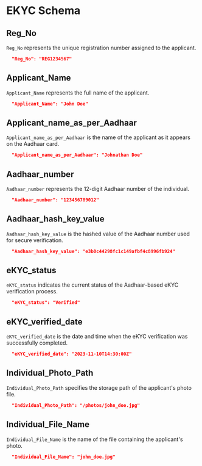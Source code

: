 [comment]: <> (EKYC Schema Documentation)

# EKYC Schema

## Reg_No

`Reg_No` represents the unique registration number assigned to the applicant.

```json
  "Reg_No": "REG1234567"
```

## Applicant_Name

`Applicant_Name` represents the full name of the applicant.

```json
  "Applicant_Name": "John Doe"
```

## Applicant_name_as_per_Aadhaar

`Applicant_name_as_per_Aadhaar` is the name of the applicant as it appears on the Aadhaar card.

```json
  "Applicant_name_as_per_Aadhaar": "Johnathan Doe"
```

## Aadhaar_number

`Aadhaar_number` represents the 12-digit Aadhaar number of the individual.

```json
  "Aadhaar_number": "123456789012"
```

## Aadhaar_hash_key_value

`Aadhaar_hash_key_value` is the hashed value of the Aadhaar number used for secure verification.

```json
  "Aadhaar_hash_key_value": "e3b0c44298fc1c149afbf4c8996fb924"
```

## eKYC_status

`eKYC_status` indicates the current status of the Aadhaar-based eKYC verification process.

```json
  "eKYC_status": "Verified"
```

## eKYC_verified_date

`eKYC_verified_date` is the date and time when the eKYC verification was successfully completed.

```json
  "eKYC_verified_date": "2023-11-10T14:30:00Z"
```

## Individual_Photo_Path

`Individual_Photo_Path` specifies the storage path of the applicant's photo file.

```json
  "Individual_Photo_Path": "/photos/john_doe.jpg"
```

## Individual_File_Name

`Individual_File_Name` is the name of the file containing the applicant's photo.

```json
  "Individual_File_Name": "john_doe.jpg"
```
